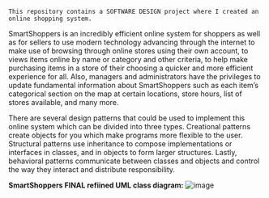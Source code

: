 	This repository contains a SOFTWARE DESIGN project where I created an online shopping system.

  SmartShoppers is an incredibly efficient online system for shoppers as well as for sellers to use modern technology advancing through the internet to make use of browsing through online stores using their own account, to views items online by name or category and other criteria, to help make purchasing items in a store of their choosing a quicker and more efficient experience for all. Also, managers and administrators have the privileges to update fundamental information about SmartShoppers such as each item’s categorical section on the map at certain locations, store hours, list of stores available, and many more.
		

  There are several design patterns that could be used to implement this online system which can be divided into three types. Creational patterns create objects for you which make programs more flexible to the user. Structural patterns use inheritance to compose implementations or interfaces in classes, and in objects to form larger structures. Lastly, behavioral patterns communicate between classes and objects and control the way they interact and distribute responsibility. 

  **SmartShoppers FINAL refiined UML class diagram:**
![image](https://github.com/samson-ashna/SmartShoppers/assets/46391817/3ab05f15-a91f-4595-a4d8-d476577544cb)


